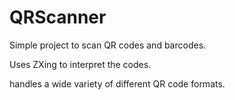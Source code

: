# QRScanner
Simple project to scan QR codes and barcodes.

Uses ZXing to interpret the codes.

handles a wide variety of different QR code formats.
